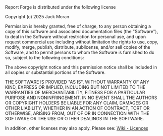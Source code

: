 Report Forge is distributed under the following license

Copyright (c) 2025 Jack Moran

Permission is hereby granted, free of charge, to any person obtaining a copy
of this software and associated documentation files (the "Software"), to deal
in the Software without restriction for personal use, and upon request commercial use
including without limitation the rights to use, copy, modify, merge, publish, distribute,
sublicense, and/or sell copies of the Software, and to permit persons to whom the Software is
furnished to do so, subject to the following conditions:

The above copyright notice and this permission notice shall be included in all
copies or substantial portions of the Software.

THE SOFTWARE IS PROVIDED "AS IS", WITHOUT WARRANTY OF ANY KIND, EXPRESS OR
IMPLIED, INCLUDING BUT NOT LIMITED TO THE WARRANTIES OF MERCHANTABILITY,
FITNESS FOR A PARTICULAR PURPOSE AND NONINFRINGEMENT. IN NO EVENT SHALL THE
AUTHORS OR COPYRIGHT HOLDERS BE LIABLE FOR ANY CLAIM, DAMAGES OR OTHER
LIABILITY, WHETHER IN AN ACTION OF CONTRACT, TORT OR OTHERWISE, ARISING FROM,
OUT OF OR IN CONNECTION WITH THE SOFTWARE OR THE USE OR OTHER DEALINGS IN THE
SOFTWARE.

In addition, other licenses may also apply. Please see: [Wiki - Licences](https://github.com/itz-d0dgy-2nd/ReportForge/wiki/Licencing)
